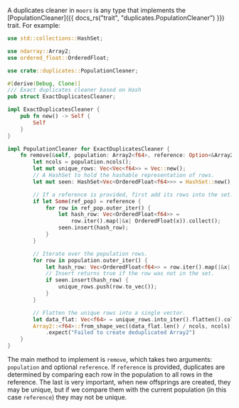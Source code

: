A duplicates cleaner in `moors` is any type that implements the [PopulationCleaner]({{ docs_rs("trait", "duplicates.PopulationCleaner") }}) trait. For example:

```rust
use std::collections::HashSet;

use ndarray::Array2;
use ordered_float::OrderedFloat;

use crate::duplicates::PopulationCleaner;

#[derive(Debug, Clone)]
/// Exact duplicates cleaner based on Hash
pub struct ExactDuplicatesCleaner;

impl ExactDuplicatesCleaner {
    pub fn new() -> Self {
        Self
    }
}

impl PopulationCleaner for ExactDuplicatesCleaner {
    fn remove(&self, population: Array2<f64>, reference: Option<&Array2<f64>>) -> Array2<f64> {
        let ncols = population.ncols();
        let mut unique_rows: Vec<Vec<f64>> = Vec::new();
        // A HashSet to hold the hashable representation of rows.
        let mut seen: HashSet<Vec<OrderedFloat<f64>>> = HashSet::new();

        // If a reference is provided, first add its rows into the set.
        if let Some(ref_pop) = reference {
            for row in ref_pop.outer_iter() {
                let hash_row: Vec<OrderedFloat<f64>> =
                    row.iter().map(|&x| OrderedFloat(x)).collect();
                seen.insert(hash_row);
            }
        }

        // Iterate over the population rows.
        for row in population.outer_iter() {
            let hash_row: Vec<OrderedFloat<f64>> = row.iter().map(|&x| OrderedFloat(x)).collect();
            // Insert returns true if the row was not in the set.
            if seen.insert(hash_row) {
                unique_rows.push(row.to_vec());
            }
        }

        // Flatten the unique rows into a single vector.
        let data_flat: Vec<f64> = unique_rows.into_iter().flatten().collect();
        Array2::<f64>::from_shape_vec((data_flat.len() / ncols, ncols), data_flat)
            .expect("Failed to create deduplicated Array2")
    }
}
```

The main method to implement is `remove`, which takes two arguments: `population` and optional `reference`. If `reference` is provided, duplicates are determined by comparing each row in the population to all rows in the reference. The last is very important, when new offsprings are created, they may be unique, but if we compare them with the current population (in this case `reference`) they may not be unique.
